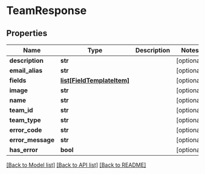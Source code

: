 # TeamResponse

## Properties
Name | Type | Description | Notes
------------ | ------------- | ------------- | -------------
**description** | **str** |  | [optional] 
**email_alias** | **str** |  | [optional] 
**fields** | [**list[FieldTemplateItem]**](FieldTemplateItem.md) |  | [optional] 
**image** | **str** |  | [optional] 
**name** | **str** |  | [optional] 
**team_id** | **str** |  | [optional] 
**team_type** | **str** |  | [optional] 
**error_code** | **str** |  | [optional] 
**error_message** | **str** |  | [optional] 
**has_error** | **bool** |  | [optional] 

[[Back to Model list]](../README.md#documentation-for-models) [[Back to API list]](../README.md#documentation-for-api-endpoints) [[Back to README]](../README.md)


